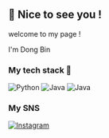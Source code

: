 ## 👋 Nice to see you !

welcome to my page !

I'm Dong Bin  


### My tech stack 🌱
<img alt="Python" src ="https://img.shields.io/badge/Python-3776AB.svg?&style=for-the-badge&logo=Python&logoColor=white"/> <img alt="Java" src ="https://img.shields.io/badge/HTML-E34F26.svg?&style=for-the-badge&logo=HTML5&logoColor=white"/> <img alt="Java" src ="https://img.shields.io/badge/JavaScript-F7DF1E.svg?&style=for-the-badge&logo=JavaScript&logoColor=white"/>

### My SNS
<a href="https://www.instagram.com/9_dong_b"><img alt="Instagram" src ="https://img.shields.io/badge/Instagram-E4405F.svg?&style=for-the-badge&logo=Instagram&logoColor=white&link=https://www.instagram.com/9_dong_b"/>
<!--
**9dongb/9dongb** is a ✨ _special_ ✨ repository because its `README.md` (this file) appears on your GitHub profile.

Here are some ideas to get you started:

- 🔭 I’m currently working on ...
- 🌱 I’m currently learning ...
- 👯 I’m looking to collaborate on ...
- 🤔 I’m looking for help with ...
- 💬 Ask me about ...
- 📫 How to reach me: ...
- 😄 Pronouns: ...
- ⚡ Fun fact: ...
-->
